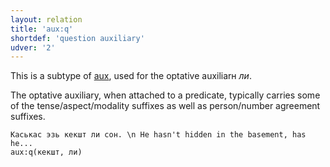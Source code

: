 ```yaml
---
layout: relation
title: 'aux:q'
shortdef: 'question auxiliary'
udver: '2'
---
```


This is a subtype of [aux](), used for the optative auxiliarн _ли_.

The optative auxiliary, when attached to a predicate,
typically carries some of the tense/aspect/modality suffixes as well as person/number agreement suffixes.

~~~ sdparse
Каськас эзь кекшт ли сон. \n He hasn't hidden in the basement, has he...
aux:q(кекшт, ли)
~~~

<!-- Interlanguage links updated Út 9. května 2023, 20:04:02 CEST -->
